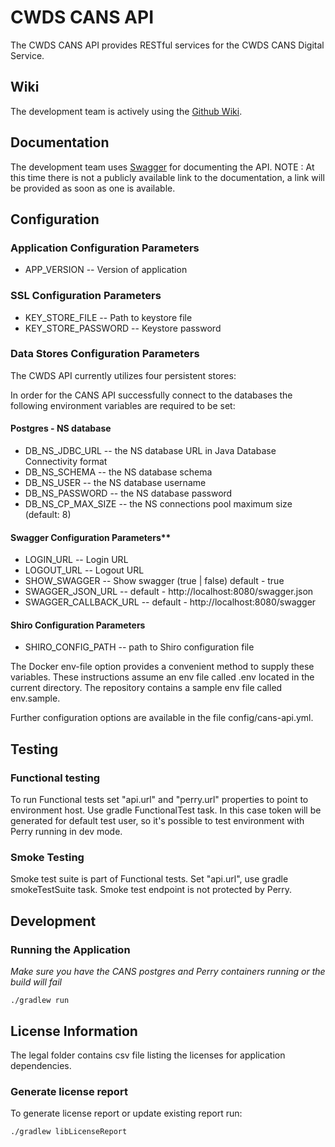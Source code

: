 # CWDS CANS API

The CWDS CANS API provides RESTful services for the CWDS CANS Digital Service.

## Wiki

The development team is actively using the [Github Wiki](https://github.com/ca-cwds/cans-api/wiki).

## Documentation

The development team uses [Swagger](http://swagger.io/) for documenting the API.
NOTE : At this time there is not a publicly available link to the documentation, a link will be provided as soon as one is available.


## Configuration

### Application Configuration Parameters
- APP_VERSION -- Version of application

### SSL Configuration Parameters
- KEY_STORE_FILE -- Path to keystore file
- KEY_STORE_PASSWORD -- Keystore password

### Data Stores Configuration Parameters

The CWDS API currently utilizes four persistent stores:

In order for the CANS API successfully connect to the databases the following environment variables are required to be set:

#### Postgres - NS database
- DB_NS_JDBC_URL -- the NS database URL in Java Database Connectivity format
- DB_NS_SCHEMA -- the NS database schema
- DB_NS_USER -- the NS database username
- DB_NS_PASSWORD -- the NS database password
- DB_NS_CP_MAX_SIZE -- the NS connections pool maximum size (default: 8)


#### Swagger Configuration Parameters**
- LOGIN_URL -- Login URL
- LOGOUT_URL -- Logout URL 
- SHOW_SWAGGER -- Show swagger (true | false) default - true
- SWAGGER_JSON_URL -- default - http://localhost:8080/swagger.json
- SWAGGER_CALLBACK_URL -- default - http://localhost:8080/swagger

#### Shiro Configuration Parameters
- SHIRO_CONFIG_PATH -- path to Shiro configuration file
 
The Docker env-file option provides a convenient method to supply these variables. These instructions assume an env file called .env located in the current directory. The repository contains a sample env file called env.sample.

Further configuration options are available in the file config/cans-api.yml.

## Testing

### Functional testing
To run Functional tests set "api.url" and "perry.url" properties to point to environment host. Use gradle FunctionalTest task. In this case token will be generated for default test user, so it's possible to test environment with Perry running in dev mode.

### Smoke Testing
Smoke test suite is part of Functional tests. Set "api.url", use gradle smokeTestSuite task. Smoke test endpoint is not protected by Perry.

## Development

### Running the Application

_Make sure you have the CANS postgres and Perry containers running or the build will fail_

`./gradlew run`

## License Information
The legal folder contains csv file listing the licenses for application dependencies.

### Generate license report
To generate license report or update existing report run:

```./gradlew libLicenseReport```


